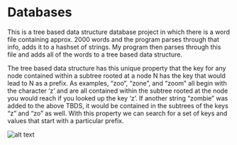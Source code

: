# Databases
This is a tree based data structure database project in which there is a word file containing approx. 
2000 words and the program parses through that info, adds it to a hashset of strings. 
My program then parses through this file and adds all of the words to a tree based data structure.

The tree based data structure has this unique property that the key for any node contained within a subtree
rooted at a node N has the key that would lead to N as a prefix. As examples, “zoo”, “zone”, and
“zoom” all begin with the character ‘z’ and are all contained within the subtree rooted at the node
you would reach if you looked up the key ‘z’. If another string “zombie” was added to the above
TBDS, it would be contained in the subtrees of the keys “z” and “zo” as well. With this property
we can search for a set of keys and values that start with a particular prefix. 

![alt text](https://i.gyazo.com/19bc625388b67317e6b88f387908a2a3.png)
